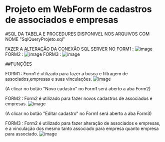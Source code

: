 # Projeto em WebForm de cadastros de associados e empresas

#SQL DA TABELA E PROCEDURES DISPONIVEL NOS ARQUIVOS COM NOME "SqlQueryProjeto.sql"

FAZER A ALTERAÇÃO DA CONEXÃO SQL SERVER NO
FORM1 :
![image](https://github.com/raafaelpc/S4EProject/assets/80062189/d1f640a5-d746-4277-9947-95fe5db1d2ee)
FORM2 :
![image](https://github.com/raafaelpc/S4EProject/assets/80062189/30bec342-d526-430d-8a1a-3b76fe364a98)
FORM3 :
![image](https://github.com/raafaelpc/S4EProject/assets/80062189/14470b1e-ab54-4b85-8ac9-24e94da10eb5)


##FUNÇÕES

FORM1 :
Form1 é utilizado para fazer a busca e filtragem de associados,empresas e suas vinculações.
![image](https://github.com/raafaelpc/S4EProject/assets/80062189/fe821c1f-26cb-4c17-82fc-afabc7d9a917)

(A clicar no botão "Novo cadastro" no Form1 será aberto a aba Form2)

FORM2 :
Form2 é utilizado para fazer novos cadastros de associados e empresas.
![image](https://github.com/raafaelpc/S4EProject/assets/80062189/c4a051cb-43a0-4b06-adb1-afb24d364f09)

(A clicar no botão "Editar cadastro" no Form1 será aberto a aba Form3)

FORM3 :
Form2 é utilizado para fazer alteração de associados e empresas, e a vinculação dos mesmo tanto associado para empresa quanto empresa para associado.
![image](https://github.com/raafaelpc/S4EProject/assets/80062189/191a4cb5-32b4-4918-a822-74e1a0e6bfa5)
